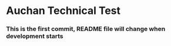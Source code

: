 # Auchan Technical Test

### This is the first commit, README file will change when development starts
